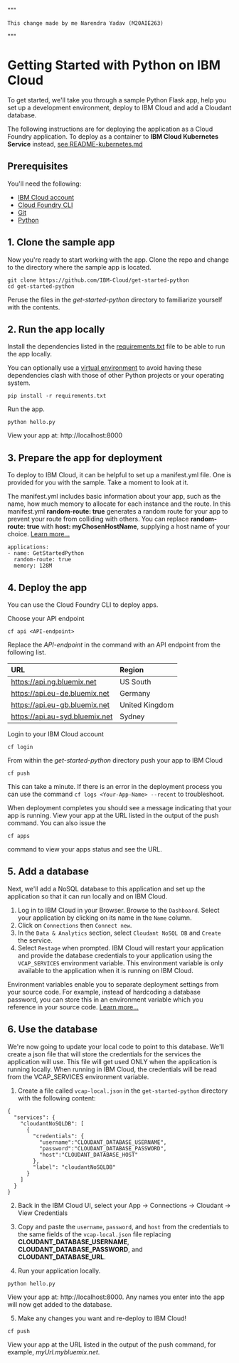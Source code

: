 """

	This change made by me Narendra Yadav (M20AIE263)

"""


# Getting Started with Python on IBM Cloud

To get started, we'll take you through a sample Python Flask app, help you set up a development environment, deploy to IBM Cloud and add a Cloudant database.

The following instructions are for deploying the application as a Cloud Foundry application. To deploy as a container to **IBM Cloud Kubernetes Service** instead, [see README-kubernetes.md](README-kubernetes.md)

## Prerequisites

You'll need the following:
* [IBM Cloud account](https://console.ng.bluemix.net/registration/)
* [Cloud Foundry CLI](https://github.com/cloudfoundry/cli#downloads)
* [Git](https://git-scm.com/downloads)
* [Python](https://www.python.org/downloads/)

## 1. Clone the sample app

Now you're ready to start working with the app. Clone the repo and change to the directory where the sample app is located.
  ```
git clone https://github.com/IBM-Cloud/get-started-python
cd get-started-python
  ```

  Peruse the files in the *get-started-python* directory to familiarize yourself with the contents.

## 2. Run the app locally

Install the dependencies listed in the [requirements.txt](https://pip.readthedocs.io/en/stable/user_guide/#requirements-files) file to be able to run the app locally.

You can optionally use a [virtual environment](https://packaging.python.org/installing/#creating-and-using-virtual-environments) to avoid having these dependencies clash with those of other Python projects or your operating system.
  ```
pip install -r requirements.txt
  ```

Run the app.
  ```
python hello.py
  ```

 View your app at: http://localhost:8000

## 3. Prepare the app for deployment

To deploy to IBM Cloud, it can be helpful to set up a manifest.yml file. One is provided for you with the sample. Take a moment to look at it.

The manifest.yml includes basic information about your app, such as the name, how much memory to allocate for each instance and the route. In this manifest.yml **random-route: true** generates a random route for your app to prevent your route from colliding with others.  You can replace **random-route: true** with **host: myChosenHostName**, supplying a host name of your choice. [Learn more...](https://console.bluemix.net/docs/manageapps/depapps.html#appmanifest)
 ```
 applications:
 - name: GetStartedPython
   random-route: true
   memory: 128M
 ```

## 4. Deploy the app

You can use the Cloud Foundry CLI to deploy apps.

Choose your API endpoint
   ```
cf api <API-endpoint>
   ```

Replace the *API-endpoint* in the command with an API endpoint from the following list.

|URL                             |Region          |
|:-------------------------------|:---------------|
| https://api.ng.bluemix.net     | US South       |
| https://api.eu-de.bluemix.net  | Germany        |
| https://api.eu-gb.bluemix.net  | United Kingdom |
| https://api.au-syd.bluemix.net | Sydney         |

Login to your IBM Cloud account

  ```
cf login
  ```

From within the *get-started-python* directory push your app to IBM Cloud
  ```
cf push
  ```

This can take a minute. If there is an error in the deployment process you can use the command `cf logs <Your-App-Name> --recent` to troubleshoot.

When deployment completes you should see a message indicating that your app is running.  View your app at the URL listed in the output of the push command.  You can also issue the
  ```
cf apps
  ```
  command to view your apps status and see the URL.

## 5. Add a database

Next, we'll add a NoSQL database to this application and set up the application so that it can run locally and on IBM Cloud.

1. Log in to IBM Cloud in your Browser. Browse to the `Dashboard`. Select your application by clicking on its name in the `Name` column.
2. Click on `Connections` then `Connect new`.
2. In the `Data & Analytics` section, select `Cloudant NoSQL DB` and `Create` the service.
3. Select `Restage` when prompted. IBM Cloud will restart your application and provide the database credentials to your application using the `VCAP_SERVICES` environment variable. This environment variable is only available to the application when it is running on IBM Cloud.

Environment variables enable you to separate deployment settings from your source code. For example, instead of hardcoding a database password, you can store this in an environment variable which you reference in your source code. [Learn more...](/docs/manageapps/depapps.html#app_env)

## 6. Use the database

We're now going to update your local code to point to this database. We'll create a json file that will store the credentials for the services the application will use. This file will get used ONLY when the application is running locally. When running in IBM Cloud, the credentials will be read from the VCAP_SERVICES environment variable.

1. Create a file called `vcap-local.json` in the `get-started-python` directory with the following content:
  ```
  {
    "services": {
      "cloudantNoSQLDB": [
        {
          "credentials": {
            "username":"CLOUDANT_DATABASE_USERNAME",
            "password":"CLOUDANT_DATABASE_PASSWORD",
            "host":"CLOUDANT_DATABASE_HOST"
          },
          "label": "cloudantNoSQLDB"
        }
      ]
    }
  }
  ```

2. Back in the IBM Cloud UI, select your App -> Connections -> Cloudant -> View Credentials

3. Copy and paste the `username`, `password`, and `host` from the credentials to the same fields of the `vcap-local.json` file replacing **CLOUDANT_DATABASE_USERNAME**, **CLOUDANT_DATABASE_PASSWORD**, and **CLOUDANT_DATABASE_URL**.

4. Run your application locally.
  ```
python hello.py
  ```

  View your app at: http://localhost:8000. Any names you enter into the app will now get added to the database.

5. Make any changes you want and re-deploy to IBM Cloud!
  ```
cf push
  ```

  View your app at the URL listed in the output of the push command, for example, *myUrl.mybluemix.net*.
